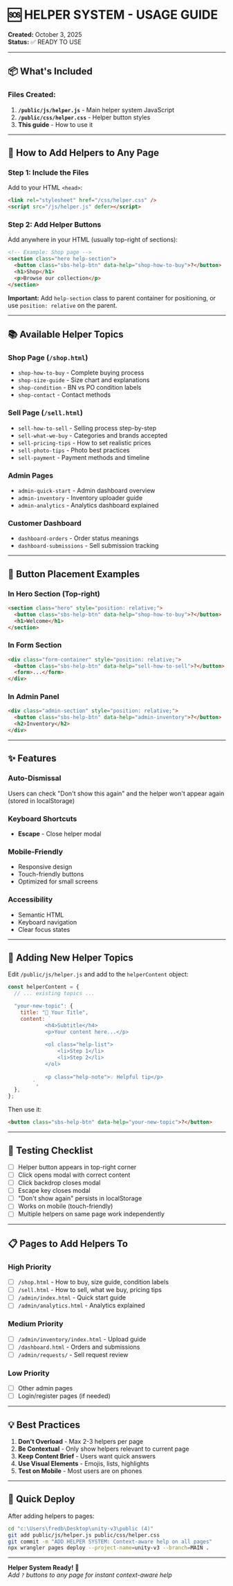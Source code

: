 # 🆘 HELPER SYSTEM - USAGE GUIDE

**Created:** October 3, 2025  
**Status:** ✅ READY TO USE

---

## 📦 What's Included

### Files Created:

1. **`/public/js/helper.js`** - Main helper system JavaScript
2. **`/public/css/helper.css`** - Helper button styles
3. **This guide** - How to use it

---

## 🚀 How to Add Helpers to Any Page

### Step 1: Include the Files

Add to your HTML `<head>`:

```html
<link rel="stylesheet" href="/css/helper.css" />
<script src="/js/helper.js" defer></script>
```

### Step 2: Add Helper Buttons

Add anywhere in your HTML (usually top-right of sections):

```html
<!-- Example: Shop page -->
<section class="hero help-section">
  <button class="sbs-help-btn" data-help="shop-how-to-buy">?</button>
  <h1>Shop</h1>
  <p>Browse our collection</p>
</section>
```

**Important:** Add `help-section` class to parent container for positioning, or use `position: relative` on the parent.

---

## 📚 Available Helper Topics

### Shop Page (`/shop.html`)

- `shop-how-to-buy` - Complete buying process
- `shop-size-guide` - Size chart and explanations
- `shop-condition` - BN vs PO condition labels
- `shop-contact` - Contact methods

### Sell Page (`/sell.html`)

- `sell-how-to-sell` - Selling process step-by-step
- `sell-what-we-buy` - Categories and brands accepted
- `sell-pricing-tips` - How to set realistic prices
- `sell-photo-tips` - Photo best practices
- `sell-payment` - Payment methods and timeline

### Admin Pages

- `admin-quick-start` - Admin dashboard overview
- `admin-inventory` - Inventory uploader guide
- `admin-analytics` - Analytics dashboard explained

### Customer Dashboard

- `dashboard-orders` - Order status meanings
- `dashboard-submissions` - Sell submission tracking

---

## 🎨 Button Placement Examples

### In Hero Section (Top-right)

```html
<section class="hero" style="position: relative;">
  <button class="sbs-help-btn" data-help="shop-how-to-buy">?</button>
  <h1>Welcome</h1>
</section>
```

### In Form Section

```html
<div class="form-container" style="position: relative;">
  <button class="sbs-help-btn" data-help="sell-how-to-sell">?</button>
  <form>...</form>
</div>
```

### In Admin Panel

```html
<div class="admin-section" style="position: relative;">
  <button class="sbs-help-btn" data-help="admin-inventory">?</button>
  <h2>Inventory</h2>
</div>
```

---

## ✨ Features

### Auto-Dismissal

Users can check "Don't show this again" and the helper won't appear again (stored in localStorage)

### Keyboard Shortcuts

- **Escape** - Close helper modal

### Mobile-Friendly

- Responsive design
- Touch-friendly buttons
- Optimized for small screens

### Accessibility

- Semantic HTML
- Keyboard navigation
- Clear focus states

---

## 🎯 Adding New Helper Topics

Edit `/public/js/helper.js` and add to the `helperContent` object:

```javascript
const helperContent = {
  // ... existing topics ...

  "your-new-topic": {
    title: "🎯 Your Title",
    content: `
            <h4>Subtitle</h4>
            <p>Your content here...</p>
            
            <ol class="help-list">
                <li>Step 1</li>
                <li>Step 2</li>
            </ol>
            
            <p class="help-note">💡 Helpful tip</p>
        `,
  },
};
```

Then use it:

```html
<button class="sbs-help-btn" data-help="your-new-topic">?</button>
```

---

## 🧪 Testing Checklist

- [ ] Helper button appears in top-right corner
- [ ] Click opens modal with correct content
- [ ] Click backdrop closes modal
- [ ] Escape key closes modal
- [ ] "Don't show again" persists in localStorage
- [ ] Works on mobile (touch-friendly)
- [ ] Multiple helpers on same page work independently

---

## 📋 Pages to Add Helpers To

### High Priority

- [ ] `/shop.html` - How to buy, size guide, condition labels
- [ ] `/sell.html` - How to sell, what we buy, pricing tips
- [ ] `/admin/index.html` - Quick start guide
- [ ] `/admin/analytics.html` - Analytics explained

### Medium Priority

- [ ] `/admin/inventory/index.html` - Upload guide
- [ ] `/dashboard.html` - Orders and submissions
- [ ] `/admin/requests/` - Sell request review

### Low Priority

- [ ] Other admin pages
- [ ] Login/register pages (if needed)

---

## 💡 Best Practices

1. **Don't Overload** - Max 2-3 helpers per page
2. **Be Contextual** - Only show helpers relevant to current page
3. **Keep Content Brief** - Users want quick answers
4. **Use Visual Elements** - Emojis, lists, highlights
5. **Test on Mobile** - Most users are on phones

---

## 🚀 Quick Deploy

After adding helpers to pages:

```bash
cd "c:\Users\fredb\Desktop\unity-v3\public (4)"
git add public/js/helper.js public/css/helper.css
git commit -m "ADD HELPER SYSTEM: Context-aware help on all pages"
npx wrangler pages deploy --project-name=unity-v3 --branch=MAIN .
```

---

**Helper System Ready!** 🎉  
_Add `?` buttons to any page for instant context-aware help_
